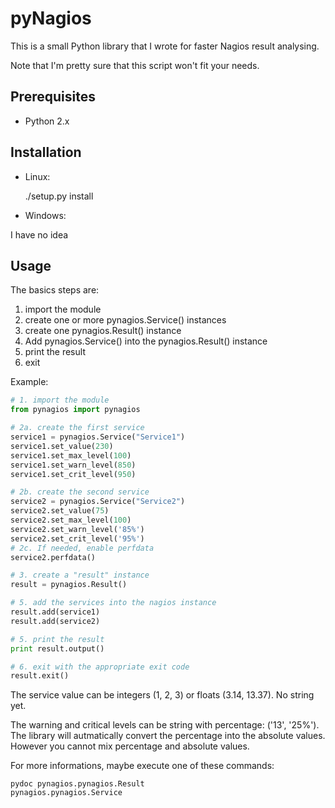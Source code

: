pyNagios
========

This is a small Python library that I wrote for faster Nagios result analysing.

Note that I'm pretty sure that this script won't fit your needs.


Prerequisites
-------------

* Python 2.x

Installation
------------

* Linux:

    ./setup.py install

* Windows:

I have no idea

Usage
-----

The basics steps are:

1. import the module
2. create one or more pynagios.Service() instances
3. create one pynagios.Result() instance
4. Add pynagios.Service() into the pynagios.Result() instance
5. print the result
6. exit

Example:

```python
# 1. import the module
from pynagios import pynagios

# 2a. create the first service
service1 = pynagios.Service("Service1")
service1.set_value(230)
service1.set_max_level(100)
service1.set_warn_level(850)
service1.set_crit_level(950)

# 2b. create the second service
service2 = pynagios.Service("Service2")
service2.set_value(75)
service2.set_max_level(100)
service2.set_warn_level('85%')
service2.set_crit_level('95%')
# 2c. If needed, enable perfdata
service2.perfdata()

# 3. create a "result" instance
result = pynagios.Result()

# 5. add the services into the nagios instance
result.add(service1)
result.add(service2)

# 5. print the result
print result.output()

# 6. exit with the appropriate exit code
result.exit()
```

The service value can be integers (1, 2, 3) or floats (3.14, 13.37). No string yet.

The warning and critical levels can be string with percentage: ('13', '25%').
The library will autmatically convert the percentage into the absolute values.
However you cannot mix percentage and absolute values.

For more informations, maybe execute one of these commands: 

    pydoc pynagios.pynagios.Result
    pynagios.pynagios.Service
